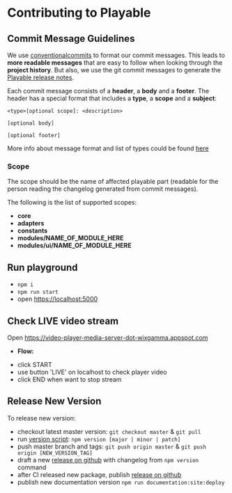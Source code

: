 # Contributing to Playable

## Commit Message Guidelines

We use [conventionalcommits](https://conventionalcommits.org) to format our commit messages.  This leads to **more
readable messages** that are easy to follow when looking through the **project history**. But also,
we use the git commit messages to generate the [Playable release notes](https://github.com/wix/playable/releases).

Each commit message consists of a **header**, a **body** and a **footer**.  The header has a special
format that includes a **type**, a **scope** and a **subject**:

```
<type>[optional scope]: <description>

[optional body]

[optional footer]
```

More info about message format and list of types could be found [here](https://conventionalcommits.org)

### Scope
The scope should be the name of affected playable part (readable for the person reading the changelog generated from commit messages).

The following is the list of supported scopes:

* **core**
* **adapters**
* **constants**
* **modules/NAME_OF_MODULE_HERE**
* **modules/ui/NAME_OF_MODULE_HERE**


## Run playground
- `npm i`
- `npm run start`
- open <https://localhost:5000>

## Check LIVE video stream
Open <https://video-player-media-server-dot-wixgamma.appspot.com>

* **Flow:**
- click START
- use button 'LIVE' on localhost to check player video
- click END when want to stop stream

## Release New Version

To release new version:
- checkout latest master version:
  `git checkout master` & `git pull`
- run [version script](https://docs.npmjs.com/cli/version):
  `npm version [major | minor | patch]`
- push master branch and tags:
  `git push origin master` & `git push origin [NEW_VERSION_TAG]`
- draft a new [release on github](https://github.com/wix/playable/releases) with changelog from `npm version` command
- after CI released new package, publish [release on github](https://github.com/wix/playable/releases)
- publish new documentation version  `npm run documentation:site:deploy`
